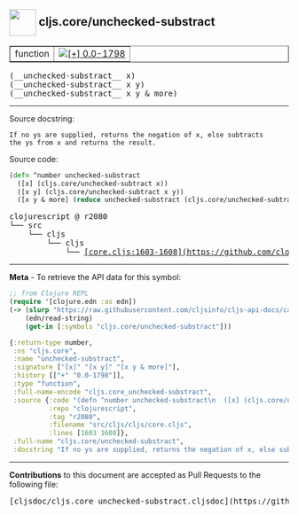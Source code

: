 ## <img width="48px" valign="middle" src="http://i.imgur.com/Hi20huC.png"> cljs.core/unchecked-substract

 <table border="1">
<tr>

<td>function</td>
<td><a href="https://github.com/cljsinfo/cljs-api-docs/tree/0.0-1798"><img valign="middle" alt="[+] 0.0-1798" src="https://img.shields.io/badge/+-0.0--1798-lightgrey.svg"></a> </td>
</tr>
</table>

 <samp>
(__unchecked-substract__ x)<br>
</samp>
 <samp>
(__unchecked-substract__ x y)<br>
</samp>
 <samp>
(__unchecked-substract__ x y & more)<br>
</samp>

---




Source docstring:

```
If no ys are supplied, returns the negation of x, else subtracts
the ys from x and returns the result.
```

Source code:

```clj
(defn ^number unchecked-substract
  ([x] (cljs.core/unchecked-subtract x))
  ([x y] (cljs.core/unchecked-subtract x y))
  ([x y & more] (reduce unchecked-substract (cljs.core/unchecked-subtract x y) more)))
```

 <pre>
clojurescript @ r2080
└── src
    └── cljs
        └── cljs
            └── <ins>[core.cljs:1603-1608](https://github.com/clojure/clojurescript/blob/r2080/src/cljs/cljs/core.cljs#L1603-L1608)</ins>
</pre>


---

__Meta__ - To retrieve the API data for this symbol:

```clj
;; from Clojure REPL
(require '[clojure.edn :as edn])
(-> (slurp "https://raw.githubusercontent.com/cljsinfo/cljs-api-docs/catalog/cljs-api.edn")
    (edn/read-string)
    (get-in [:symbols "cljs.core/unchecked-substract"]))
```

```clj
{:return-type number,
 :ns "cljs.core",
 :name "unchecked-substract",
 :signature ["[x]" "[x y]" "[x y & more]"],
 :history [["+" "0.0-1798"]],
 :type "function",
 :full-name-encode "cljs.core_unchecked-substract",
 :source {:code "(defn ^number unchecked-substract\n  ([x] (cljs.core/unchecked-subtract x))\n  ([x y] (cljs.core/unchecked-subtract x y))\n  ([x y & more] (reduce unchecked-substract (cljs.core/unchecked-subtract x y) more)))",
          :repo "clojurescript",
          :tag "r2080",
          :filename "src/cljs/cljs/core.cljs",
          :lines [1603 1608]},
 :full-name "cljs.core/unchecked-substract",
 :docstring "If no ys are supplied, returns the negation of x, else subtracts\nthe ys from x and returns the result."}

```

---

__Contributions__ to this document are accepted as Pull Requests to the following file:

 <pre>
[cljsdoc/cljs.core_unchecked-substract.cljsdoc](https://github.com/cljsinfo/cljs-api-docs/blob/master/cljsdoc/cljs.core_unchecked-substract.cljsdoc)
</pre>

